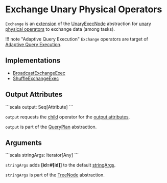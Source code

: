 # Exchange Unary Physical Operators

`Exchange` is an [extension](#contract) of the [UnaryExecNode](UnaryExecNode.md) abstraction for [unary physical operators](#implementations) to exchange data (among tasks).

!!! note "Adaptive Query Execution"
    `Exchange` operators are target of [Adaptive Query Execution](../new-and-noteworthy/adaptive-query-execution.md).

## Implementations

* [BroadcastExchangeExec](BroadcastExchangeExec.md)
* [ShuffleExchangeExec](ShuffleExchangeExec.md)

## Output Attributes

<span id="output">
```scala
output: Seq[Attribute]
```

`output` requests the [child](UnaryExecNode.md#child) operator for the [output attributes](../catalyst/QueryPlan.md#output).

`output` is part of the [QueryPlan](../catalyst/QueryPlan.md#output) abstraction.

## Arguments

<span id="stringArgs">
```scala
stringArgs: Iterator[Any]
```

`stringArgs` adds **[id=#[id]]** to the default [stringArgs](../catalyst/TreeNode.md#stringArgs).

`stringArgs` is part of the [TreeNode](../catalyst/TreeNode.md#stringArgs) abstraction.

